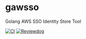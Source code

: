 # gawsso
Golang AWS SSO Identity Store Tool

[![CI](https://github.com/takumin/gawsso/actions/workflows/integration-application.yml/badge.svg)](https://github.com/takumin/gawsso/actions/workflows/integration-application.yml)
[![Reviewdog](https://github.com/takumin/gawsso/actions/workflows/integration-reviewdog.yml/badge.svg)](https://github.com/takumin/gawsso/actions/workflows/integration-reviewdog.yml)
